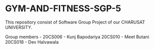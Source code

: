 # GYM-AND-FITNESS-SGP-5
This repository consist of Software Group Project of our CHARUSAT UNIVERSITY.

Group members - 
20CS006 - Kunj Bapodariya
20CS010 - Meet Butani
20CS018 - Dev Halvawala
